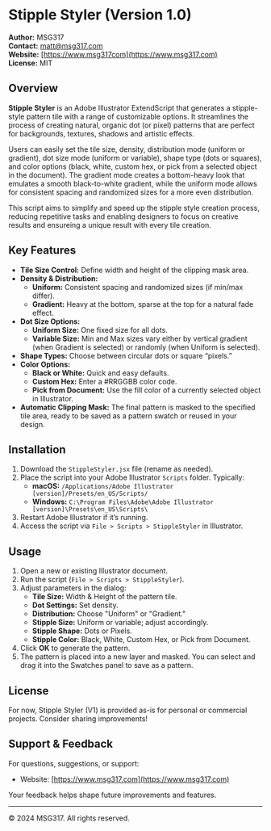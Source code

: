 # Stipple Styler (Version 1.0)

**Author:** MSG317  
**Contact:** matt@msg317.com  
**Website:** [https://www.msg317com](https://www.msg317.com)  
**License:** MIT

## Overview

**Stipple Styler** is an Adobe Illustrator ExtendScript that generates a stipple-style pattern tile with a range of customizable options. It streamlines the process of creating natural, organic dot (or pixel) patterns that are perfect for backgrounds, textures, shadows and artistic effects.

Users can easily set the tile size, density, distribution mode (uniform or gradient), dot size mode (uniform or variable), shape type (dots or squares), and color options (black, white, custom hex, or pick from a selected object in the document). The gradient mode creates a bottom-heavy look that emulates a smooth black-to-white gradient, while the uniform mode allows for consistent spacing and randomized sizes for a more even distribution.

This script aims to simplify and speed up the stipple style creation process, reducing repetitive tasks and enabling designers to focus on creative results and ensureing a unique result with every tile creation.

## Key Features

- **Tile Size Control:** Define width and height of the clipping mask area.
- **Density & Distribution:**
  - **Uniform:** Consistent spacing and randomized sizes (if min/max differ).
  - **Gradient:** Heavy at the bottom, sparse at the top for a natural fade effect.
- **Dot Size Options:**
  - **Uniform Size:** One fixed size for all dots.
  - **Variable Size:** Min and Max sizes vary either by vertical gradient (when Gradient is selected) or randomly (when Uniform is selected).
- **Shape Types:** Choose between circular dots or square “pixels.”
- **Color Options:**
  - **Black or White:** Quick and easy defaults.
  - **Custom Hex:** Enter a #RRGGBB color code.
  - **Pick from Document:** Use the fill color of a currently selected object in Illustrator.
- **Automatic Clipping Mask:** The final pattern is masked to the specified tile area, ready to be saved as a pattern swatch or reused in your design.

## Installation

1. Download the `StippleStyler.jsx` file (rename as needed).
2. Place the script into your Adobe Illustrator `Scripts` folder. Typically:
   - **macOS:** `/Applications/Adobe Illustrator [version]/Presets/en_US/Scripts/`
   - **Windows:** `C:\Program Files\Adobe\Adobe Illustrator [version]\Presets\en_US\Scripts\`
3. Restart Adobe Illustrator if it’s running.
4. Access the script via `File > Scripts > StippleStyler` in Illustrator.

## Usage

1. Open a new or existing Illustrator document.
2. Run the script (`File > Scripts > StippleStyler`).
3. Adjust parameters in the dialog:
   - **Tile Size:** Width & Height of the pattern tile.
   - **Dot Settings:** Set density.
   - **Distribution:** Choose "Uniform" or "Gradient."
   - **Stipple Size:** Uniform or variable; adjust accordingly.
   - **Stipple Shape:** Dots or Pixels.
   - **Stipple Color:** Black, White, Custom Hex, or Pick from Document.
4. Click **OK** to generate the pattern.
5. The pattern is placed into a new layer and masked. You can select and drag it into the Swatches panel to save as a pattern.

## License

For now, Stipple Styler (V1) is provided as-is for personal or commercial projects. Consider sharing improvements!

## Support & Feedback

For questions, suggestions, or support:
- Website: [https://www.msg317.com](https://www.msg317.com)

Your feedback helps shape future improvements and features.

---

© 2024 MSG317. All rights reserved.
